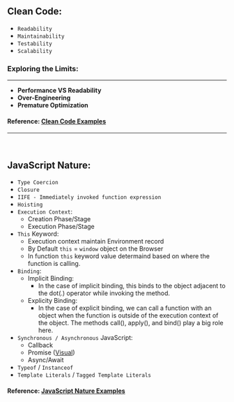 ## Clean Code:

-   `Readability`
-   `Maintainability`
-   `Testability`
-   `Scalability`

### Exploring the Limits:

---

-   **Performance VS Readability**
-   **Over-Engineering**
-   **Premature Optimization**

#### Reference: [Clean Code Examples](https://github.com/tarekmonjur/javascript/Clean_Code_principals.pdf)

---

<br/>

## JavaScript Nature:

-   `Type Coercion`
-   `Closure`
-   `IIFE - Immediately invoked function expression`
-   `Hoisting`
-   `Execution Context`:
    -   Creation Phase/Stage
    -   Execution Phase/Stage
-   `This` Keyword:
    -   Execution context maintain Environment record
    -   By Default `this` = `window` object on the Browser
    -   In function `this` keyword value determaind based on where the function is calling.
-   `Binding`:
    -   Implicit Binding:
        -   In the case of implicit binding, this binds to the object adjacent to the dot(.) operator while invoking the method.
    -   Explicity Binding:
        -   In the case of explicit binding, we can call a function with an object when the function is outside of the execution context of the object. The methods call(), apply(), and bind() play a big role here.
-   `Synchronous / Asynchronous` JavaScript:
    -   Callback
    -   Promise ([Visual](https://promiviz.vercel.app/))
    -   Async/Await
-   `Typeof` / `Instanceof`
-   `Template Literals` / `Tagged Template Literals`

#### Reference: [JavaScript Nature Examples](https://github.com/tarekmonjur/javascript/JavaScript_Nature.pdf)
